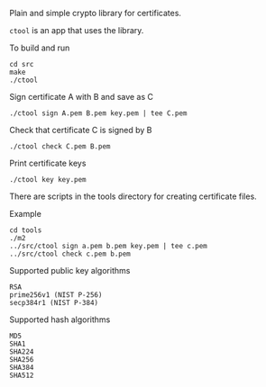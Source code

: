 Plain and simple crypto library for certificates.

`ctool` is an app that uses the library.

To build and run

```
cd src
make
./ctool
```

Sign certificate A with B and save as C

```
./ctool sign A.pem B.pem key.pem | tee C.pem
```

Check that certificate C is signed by B

```
./ctool check C.pem B.pem
```

Print certificate keys

```
./ctool key key.pem
```

There are scripts in the tools directory for creating certificate files.

Example

```
cd tools
./m2
../src/ctool sign a.pem b.pem key.pem | tee c.pem
../src/ctool check c.pem b.pem
```

Supported public key algorithms

```
RSA
prime256v1 (NIST P-256)
secp384r1 (NIST P-384)
```

Supported hash algorithms

```
MD5
SHA1
SHA224
SHA256
SHA384
SHA512
```
